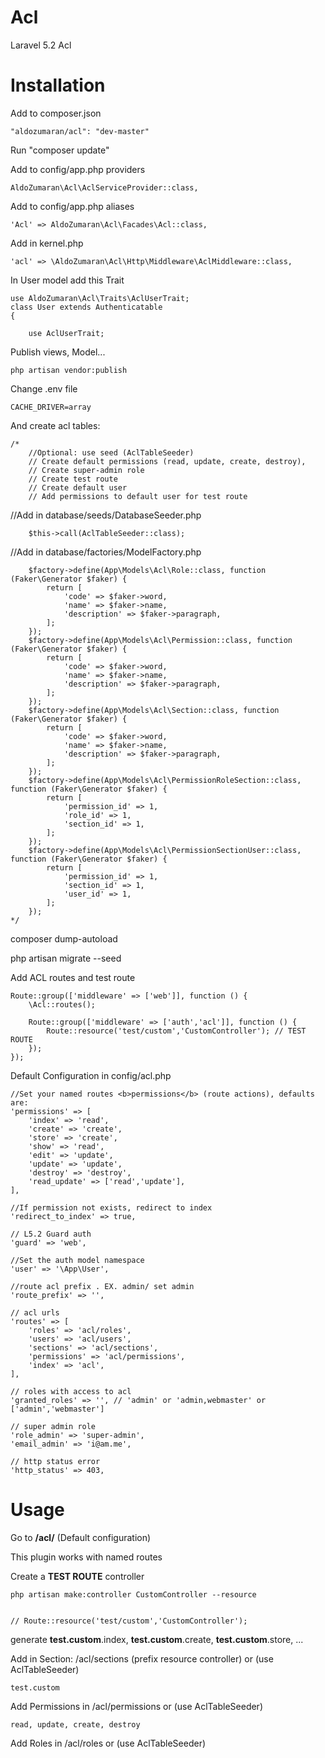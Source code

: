 # Acl
Laravel 5.2 Acl

# Installation

Add to composer.json
    
    "aldozumaran/acl": "dev-master"
    
Run
    "composer update"
    
Add to config/app.php providers


    AldoZumaran\Acl\AclServiceProvider::class,
          

Add to config/app.php aliases
        
          
    'Acl' => AldoZumaran\Acl\Facades\Acl::class,

Add in kernel.php

    'acl' => \AldoZumaran\Acl\Http\Middleware\AclMiddleware::class,


In User model add this Trait

    use AldoZumaran\Acl\Traits\AclUserTrait;
    class User extends Authenticatable
    {
    
        use AclUserTrait;
     
Publish views, Model...

    php artisan vendor:publish

Change .env file 

    CACHE_DRIVER=array
    
And create acl tables: 
    
    /*
        //Optional: use seed (AclTableSeeder)
        // Create default permissions (read, update, create, destroy),
        // Create super-admin role
        // Create test route
        // Create default user
        // Add permissions to default user for test route

//Add in database/seeds/DatabaseSeeder.php

        $this->call(AclTableSeeder::class);

//Add in database/factories/ModelFactory.php

        $factory->define(App\Models\Acl\Role::class, function (Faker\Generator $faker) {
            return [
                'code' => $faker->word,
                'name' => $faker->name,
                'description' => $faker->paragraph,
            ];
        });
        $factory->define(App\Models\Acl\Permission::class, function (Faker\Generator $faker) {
            return [
                'code' => $faker->word,
                'name' => $faker->name,
                'description' => $faker->paragraph,
            ];
        });
        $factory->define(App\Models\Acl\Section::class, function (Faker\Generator $faker) {
            return [
                'code' => $faker->word,
                'name' => $faker->name,
                'description' => $faker->paragraph,
            ];
        });
        $factory->define(App\Models\Acl\PermissionRoleSection::class, function (Faker\Generator $faker) {
            return [
                'permission_id' => 1,
                'role_id' => 1,
                'section_id' => 1,
            ];
        });
        $factory->define(App\Models\Acl\PermissionSectionUser::class, function (Faker\Generator $faker) {
            return [
                'permission_id' => 1,
                'section_id' => 1,
                'user_id' => 1,
            ];
        });
    */
     
composer dump-autoload

php artisan migrate --seed

    
Add ACL routes and test route
    
    Route::group(['middleware' => ['web']], function () {
        \Acl::routes();

        Route::group(['middleware' => ['auth','acl']], function () {
            Route::resource('test/custom','CustomController'); // TEST ROUTE
        });
    });



Default Configuration in config/acl.php
    
    //Set your named routes <b>permissions</b> (route actions), defaults are:
    'permissions' => [
        'index' => 'read',
        'create' => 'create',
        'store' => 'create',
        'show' => 'read',
        'edit' => 'update',
        'update' => 'update',
        'destroy' => 'destroy',
        'read_update' => ['read','update'],
    ],

    //If permission not exists, redirect to index
    'redirect_to_index' => true,
    
    // L5.2 Guard auth
    'guard' => 'web',

    //Set the auth model namespace
    'user' => '\App\User',
    
    //route acl prefix . EX. admin/ set admin
    'route_prefix' => '', 

    // acl urls
    'routes' => [
        'roles' => 'acl/roles',
        'users' => 'acl/users',
        'sections' => 'acl/sections',
        'permissions' => 'acl/permissions',
        'index' => 'acl',
    ],

    // roles with access to acl
    'granted_roles' => '', // 'admin' or 'admin,webmaster' or ['admin','webmaster']

    // super admin role
    'role_admin' => 'super-admin',
    'email_admin' => 'i@am.me',

    // http status error 
    'http_status' => 403,


# Usage


Go to <b>/acl/</b> (Default configuration)

This plugin works with named routes 

Create a <b>TEST ROUTE</b> controller

    php artisan make:controller CustomController --resource


    // Route::resource('test/custom','CustomController');
    
generate 
<b>test.custom</b>.index, 
<b>test.custom</b>.create,
<b>test.custom</b>.store, 
...
    
Add in Section: /acl/sections (prefix resource controller) or (use AclTableSeeder)

    test.custom

    
Add Permissions in /acl/permissions or (use AclTableSeeder)

    read, update, create, destroy


Add Roles in /acl/roles or (use AclTableSeeder)
    
